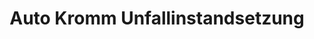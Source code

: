 ---
title: "Auto Kromm Unfallinstandsetzung"
url: /osthofen/auto-kromm-unfallinstandsetzung/
shop: Autowerkstatt
---